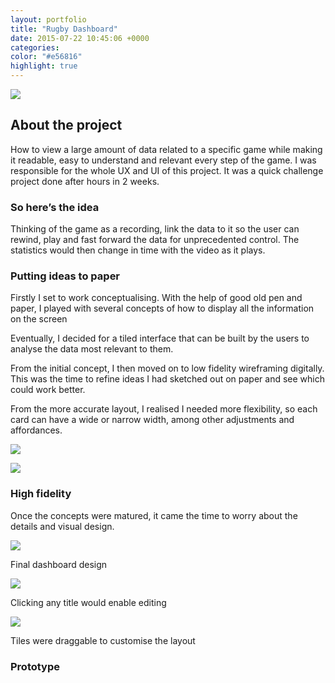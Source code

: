 ```yaml
---
layout: portfolio
title: "Rugby Dashboard"
date: 2015-07-22 10:45:06 +0000
categories:
color: "#e56816"
highlight: true
---
```


![](Rugby-Stats-feature.png)

## About the project

How to view a large amount of data related to a specific game while making it readable, easy to understand and relevant every step of the game. I was responsible for the whole UX and UI of this project. It was a quick challenge project done after hours in 2 weeks.

### So here’s the idea

Thinking of the game as a recording, link the data to it so the user can rewind, play and fast forward the data for unprecedented control. The statistics would then change in time with the video as it plays.

### Putting ideas to paper

Firstly I set to work conceptualising. With the help of good old pen and paper, I played with several concepts of how to display all the information on the screen

Eventually, I decided for a tiled interface that can be built by the users to analyse the data most relevant to them.

From the initial concept, I then moved on to low fidelity wireframing digitally. This was the time to refine ideas I had sketched out on paper and see which could work better.

From the more accurate layout, I realised I needed more flexibility, so each card can have a wide or narrow width, among other adjustments and affordances.

![](notemockup6-59597c96-af73-4ff5-bfbe-16c60b813ff9.jpg)

![](tAfOJCh5fyMRA3cq5N9pjxr6MpAVuwYSJs3207csBJcw561-h793-no-be8762e9-3edb-4929-9fa2-0215b68d357c.jpg)

### High fidelity

Once the concepts were matured, it came the time to worry about the details and visual design.

![](dashboard-147d9718-acd1-4f0a-8db6-b245adfe71a2.png)

Final dashboard design

![](dashboard-w-new-tile-about-detail-35094fd5-3828-41d3-bc7b-c2461c15b4e5.jpg)

Clicking any title would enable editing

![](drag-drop-detail-25cb82f7-b94a-4073-a085-6f5a1203758b.jpg)

Tiles were draggable to customise the layout

### Prototype
